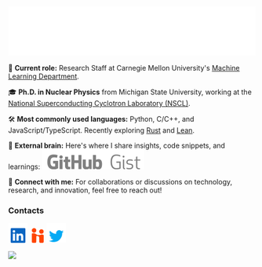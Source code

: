 <a href="#"><img src="svg_files/header.svg" width="900" height="100"></a>

💼 **Current role:** Research Staff at Carnegie Mellon University's [Machine Learning Department](https://www.ml.cmu.edu/).

🎓 **Ph.D. in Nuclear Physics** from Michigan State University, working at the [National Superconducting Cyclotron Laboratory (NSCL)](https://nscl.msu.edu/).

🛠 **Most commonly used languages:** Python, C/C++, and JavaScript/TypeScript. Recently exploring [Rust](https://www.rust-lang.org/) and [Lean](https://lean-lang.org/).

🧠 **External brain:** Here's where I share insights, code snippets, and learnings: <a href="https://gist.github.com/YourGitHubUsername"><img src="svg_files/github.svg"><img src="svg_files/gist.svg"></a>

🔗 **Connect with me:** For collaborations or discussions on technology, research, and innovation, feel free to reach out!


### Contacts

<a href="https://www.linkedin.com/in/fanurs-teh"><img height="40px" src="svg_files/linkedin-square.svg"></a> <a href="https://msu.joinhandshake.com/stu/users/8300933"><img height="30px" src="svg_files/handshake.svg"></a> <a href="https://twitter.com/fanursteh"><img height="40px" src="svg_files/twitter.svg"></a>

![](https://komarev.com/ghpvc/?username=fanurs&style=for-the-badge&label=Views)

